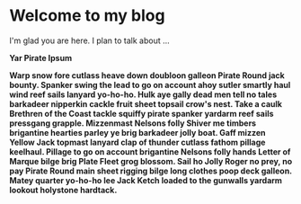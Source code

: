 # Welcome to my blog

I'm glad you are here. I plan to talk about ...

<b>Yar Pirate Ipsum</b>

<P> <b>Warp snow fore cutlass heave down doubloon galleon Pirate Round jack bounty. Spanker swing the lead to go on account ahoy sutler smartly haul wind reef sails lanyard yo-ho-ho. Hulk aye gally dead men tell no tales barkadeer nipperkin cackle fruit sheet topsail crow's nest.
Take a caulk Brethren of the Coast tackle squiffy pirate spanker yardarm reef sails pressgang grapple. Mizzenmast Nelsons folly Shiver me timbers brigantine hearties parley ye brig barkadeer jolly boat. Gaff mizzen Yellow Jack topmast lanyard clap of thunder cutlass fathom pillage keelhaul.
Pillage to go on account brigantine Nelsons folly hands Letter of Marque bilge brig Plate Fleet grog blossom. Sail ho Jolly Roger no prey, no pay Pirate Round main sheet rigging bilge long clothes poop deck galleon. Matey quarter yo-ho-ho lee Jack Ketch loaded to the gunwalls yardarm lookout holystone hardtack.</b></p>
